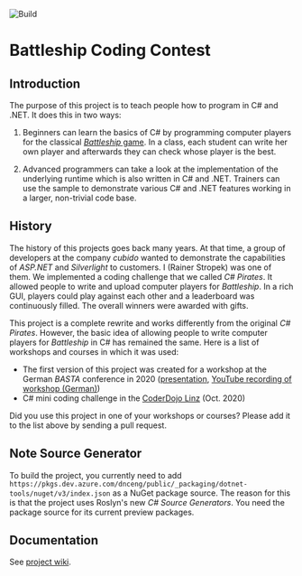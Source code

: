 ![Build](https://github.com/rstropek/NBattleshipCodingContest/workflows/.NET%20Core/badge.svg)

# Battleship Coding Contest

## Introduction

The purpose of this project is to teach people how to program in C# and .NET. It does this in two ways:

1. Beginners can learn the basics of C# by programming computer players for the classical [*Battleship* game](https://en.wikipedia.org/wiki/Battleship_(game)). In a class, each student can write her own player and afterwards they can check whose player is the best.

2. Advanced programmers can take a look at the implementation of the underlying runtime which is also written in C# and .NET. Trainers can use the sample to demonstrate various C# and .NET features working in a larger, non-trivial code base.

## History

The history of this projects goes back many years. At that time, a group of developers at the company *cubido* wanted to demonstrate the capabilities of *ASP.NET* and *Silverlight* to customers. I (Rainer Stropek) was one of them. We implemented a coding challenge that we called *C# Pirates*. It allowed people to write and upload computer players for *Battleship*. In a rich GUI, players could play against each other and a leaderboard was continuously filled. The overall winners were awarded with gifts.

This project is a complete rewrite and works differently from the original *C# Pirates*. However, the basic idea of allowing people to write computer players for *Battleship* in C# has remained the same. Here is a list of workshops and courses in which it was used:

* The first version of this project was created for a workshop at the German *BASTA* conference in 2020 ([presentation](https://slides.com/rainerstropek/battleship-workshop/fullscreen), [YouTube recording of workshop (German)](https://www.youtube.com/playlist?list=PLhGL9p3BWHwvEzTmbe5cUwR4oqQr9dl-8))
* C# mini coding challenge in the [CoderDojo Linz](https://linz.coderdojo.net/) (Oct. 2020)

Did you use this project in one of your workshops or courses? Please add it to the list above by sending a pull request.

## Note Source Generator

To build the project, you currently need to add `https://pkgs.dev.azure.com/dnceng/public/_packaging/dotnet-tools/nuget/v3/index.json` as a NuGet package source. The reason for this is that the project uses Roslyn's new *C# Source Generators*. You need the package source for its current preview packages.

## Documentation

See [project wiki](https://github.com/rstropek/NBattleshipCodingContest/wiki).
